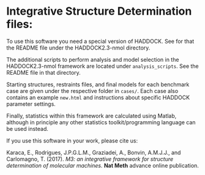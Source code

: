 # Integrative Structure Determination files:

To use this software you need a special version of HADDOCK. 
See for that the README file under the HADDOCK2.3-nmol directory.

The additional scripts to perform analysis and model selection in the HADDOCK2.3-nmol framework are located under `analysis_scripts`. 
See the README file in that directory.

Starting structures, restraints files, and final models for each benchmark case are given under 
the respective folder in `cases/`. Each case also contains an example `new.html` and instructions about specific HADDOCK parameter settings.

Finally, statistics within this framework are calculated using Matlab, 
although in principle any other statistics toolkit/programming language can be used instead.

If you use this software in your work, please cite us:

Karaca, E., Rodrigues, J.P.G.L.M., Graziadei, A., Bonvin, A.M.J.J., and Carlomagno, T. (2017). 
*M3: an integrative framework for structure determination of molecular machines.*
**Nat Meth** advance online publication.

